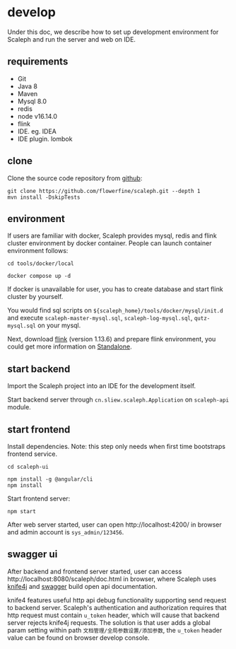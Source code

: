 # develop

Under this doc, we describe how to set up development environment for Scaleph and run the server and web on IDE.

## requirements

- Git
- Java 8
- Maven
- Mysql 8.0
- redis
- node v16.14.0
- flink
- IDE. eg. IDEA
- IDE plugin. lombok

## clone

Clone the source code repository from [github](https://github.com/flowerfine/scaleph):

```shell
git clone https://github.com/flowerfine/scaleph.git --depth 1
mvn install -DskipTests
```

## environment

If users are familiar with docker, Scaleph provides mysql, redis and flink cluster environment by docker container. People can launch container environment follows:

```shell
cd tools/docker/local

docker compose up -d
```

If docker is unavailable for user, you has to create database and start flink cluster by yourself.

You would find sql scripts on `${scaleph_home}/tools/docker/mysql/init.d` and execute `scaleph-master-mysql.sql`, `scaleph-log-mysql.sql`,  `qutz-mysql.sql` on your mysql.

Next, download [flink](https://flink.apache.org/downloads.html#apache-flink-1136) (version 1.13.6) and prepare flink environment, you could get more information on [Standalone](https://nightlies.apache.org/flink/flink-docs-release-1.13/docs/deployment/resource-providers/standalone/overview/#standalone).

## start backend

Import the Scaleph project into an IDE for the development itself.

Start backend server through `cn.sliew.scaleph.Application` on `scaleph-api` module.

## start frontend

Install dependencies. Note: this step only needs when first time bootstraps frontend service.

```shell
cd scaleph-ui

npm install -g @angular/cli
npm install
```

Start frontend server:

```shell
npm start
```

After web server started, user can open http://localhost:4200/ in browser and admin account is `sys_admin/123456`.

## swagger ui

After backend and frontend server started, user can access http://localhost:8080/scaleph/doc.html in browser, where Scaleph uses [knife4j](https://doc.xiaominfo.com/knife4j/documentation/) and [swagger](https://swagger.io/) build open api documentation.

knife4 features useful http api debug functionality supporting send request to backend server. Scaleph's authentication and authorization requires that http request must contain `u_token` header, which will cause that backend server rejects knife4j requests. The solution is that user adds a global param setting within path `文档管理/全局参数设置/添加参数`, the `u_token` header value can be found on browser develop console.